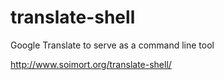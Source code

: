 translate-shell
====================

Google Translate to serve as a command line tool

http://www.soimort.org/translate-shell/
